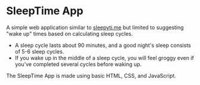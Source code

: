 # SleepTime App

A simple web application similar to [sleepyti.me](https://sleepyti.me/) but limited to suggesting "wake up" times based on calculating sleep cycles.

* A sleep cycle lasts about 90 minutes, and a good night's sleep consists of 5-6 sleep cycles.
* If you wake up in the middle of a sleep cycle, you will feel groggy even if you've completed several cycles before waking up.

The SleepTime App is made using basic HTML, CSS, and JavaScript.

